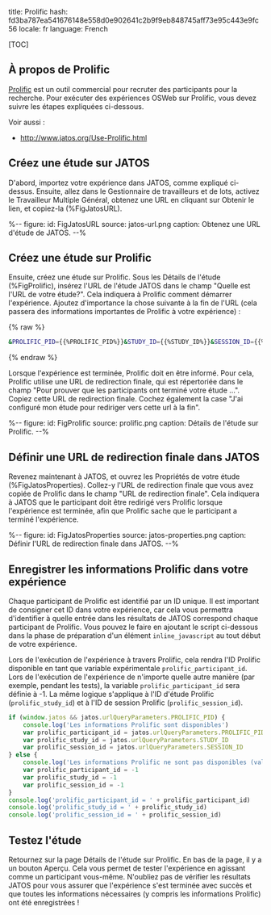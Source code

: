 title: Prolific
hash: fd3ba787ea541676148e558d0e902641c2b9f9eb848745aff73e95c443e9fc56
locale: fr
language: French

[TOC]


## À propos de Prolific

[Prolific](https://prolific.co/) est un outil commercial pour recruter des participants pour la recherche. Pour exécuter des expériences OSWeb sur Prolific, vous devez suivre les étapes expliquées ci-dessous.

Voir aussi :

- <http://www.jatos.org/Use-Prolific.html>


## Créez une étude sur JATOS

D'abord, importez votre expérience dans JATOS, comme expliqué ci-dessus. Ensuite, allez dans le Gestionnaire de travailleurs et de lots, activez le Travailleur Multiple Général, obtenez une URL en cliquant sur Obtenir le lien, et copiez-la (%FigJatosURL).

%--
figure:
 id: FigJatosURL
 source: jatos-url.png
 caption: Obtenez une URL d'étude de JATOS.
--%



## Créez une étude sur Prolific

Ensuite, créez une étude sur Prolific. Sous les Détails de l'étude (%FigProlific), insérez l'URL de l'étude JATOS dans le champ "Quelle est l'URL de votre étude?". Cela indiquera à Prolific comment démarrer l'expérience. Ajoutez d'importance la chose suivante à la fin de l'URL (cela passera des informations importantes de Prolific à votre expérience) :

{% raw %}
```bash
&PROLIFIC_PID={{%PROLIFIC_PID%}}&STUDY_ID={{%STUDY_ID%}}&SESSION_ID={{%SESSION_ID%}}
```
{% endraw %}

Lorsque l'expérience est terminée, Prolific doit en être informé. Pour cela, Prolific utilise une URL de redirection finale, qui est répertoriée dans le champ "Pour prouver que les participants ont terminé votre étude …". Copiez cette URL de redirection finale. Cochez également la case "J'ai configuré mon étude pour rediriger vers cette url à la fin".

%--
figure:
 id: FigProlific
 source: prolific.png
 caption: Détails de l'étude sur Prolific.
--%



## Définir une URL de redirection finale dans JATOS

Revenez maintenant à JATOS, et ouvrez les Propriétés de votre étude (%FigJatosProperties). Collez-y l'URL de redirection finale que vous avez copiée de Prolific dans le champ "URL de redirection finale". Cela indiquera à JATOS que le participant doit être redirigé vers Prolific lorsque l'expérience est terminée, afin que Prolific sache que le participant a terminé l'expérience.


%--
figure:
 id: FigJatosProperties
 source: jatos-properties.png
 caption: Définir l'URL de redirection finale dans JATOS.
--%


## Enregistrer les informations Prolific dans votre expérience

Chaque participant de Prolific est identifié par un ID unique. Il est important de consigner cet ID dans votre expérience, car cela vous permettra d'identifier à quelle entrée dans les résultats de JATOS correspond chaque participant de Prolific. Vous pouvez le faire en ajoutant le script ci-dessous dans la phase de préparation d'un élément `inline_javascript` au tout début de votre expérience.

Lors de l'exécution de l'expérience à travers Prolific, cela rendra l'ID Prolific disponible en tant que variable expérimentale `prolific_participant_id`. Lors de l'exécution de l'expérience de n'importe quelle autre manière (par exemple, pendant les tests), la variable `prolific_participant_id` sera définie à -1. La même logique s'applique à l'ID d'étude Prolific (`prolific_study_id`) et à l'ID de session Prolific (`prolific_session_id`).


```javascript
if (window.jatos && jatos.urlQueryParameters.PROLIFIC_PID) {
    console.log('Les informations Prolific sont disponibles')
    var prolific_participant_id = jatos.urlQueryParameters.PROLIFIC_PID
    var prolific_study_id = jatos.urlQueryParameters.STUDY_ID
    var prolific_session_id = jatos.urlQueryParameters.SESSION_ID
} else {
    console.log('Les informations Prolific ne sont pas disponibles (valeurs définies à -1)')
    var prolific_participant_id = -1
    var prolific_study_id = -1
    var prolific_session_id = -1
}
console.log('prolific_participant_id = ' + prolific_participant_id)
console.log('prolific_study_id = ' + prolific_study_id)
console.log('prolific_session_id = ' + prolific_session_id)
```


## Testez l'étude

Retournez sur la page Détails de l'étude sur Prolific. En bas de la page, il y a un bouton Aperçu. Cela vous permet de tester l'expérience en agissant comme un participant vous-même. N'oubliez pas de vérifier les résultats JATOS pour vous assurer que l'expérience s'est terminée avec succès et que toutes les informations nécessaires (y compris les informations Prolific) ont été enregistrées !